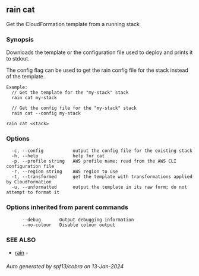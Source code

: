 ## rain cat

Get the CloudFormation template from a running stack

### Synopsis

Downloads the template or the configuration file used to deploy <stack> and prints it to stdout.

The config flag can be used to get the rain config file for the stack instead of the template.

	Example:
	  // Get the template for the "my-stack" stack
	  rain cat my-stack

	  // Get the config file for the "my-stack" stack
	  rain cat --config my-stack



```
rain cat <stack>
```

### Options

```
  -c, --config           output the config file for the existing stack
  -h, --help             help for cat
  -p, --profile string   AWS profile name; read from the AWS CLI configuration file
  -r, --region string    AWS region to use
  -t, --transformed      get the template with transformations applied by CloudFormation
  -u, --unformatted      output the template in its raw form; do not attempt to format it
```

### Options inherited from parent commands

```
      --debug       Output debugging information
      --no-colour   Disable colour output
```

### SEE ALSO

* [rain](index.md)	 - 

###### Auto generated by spf13/cobra on 13-Jan-2024
